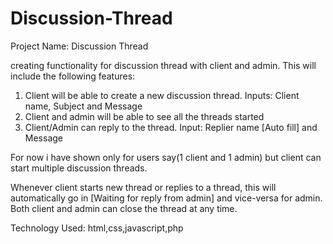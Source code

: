 # Discussion-Thread

Project Name: Discussion Thread

creating functionality for discussion thread with client and admin. This will include the following features:
1. Client will be able to create a new discussion thread. Inputs: Client name, Subject and Message
2. Client and admin will be able to see all the threads started
4. Client/Admin can reply to the thread. Input: Replier name [Auto fill] and Message


For now i have shown only for users say(1 client and 1 admin) but client can start multiple discussion threads.

Whenever client starts new thread or replies to a thread, this will automatically go in [Waiting for reply from admin] 
and vice-versa for admin. Both client and admin can close the thread at any time. 

Technology Used:
html,css,javascript,php
